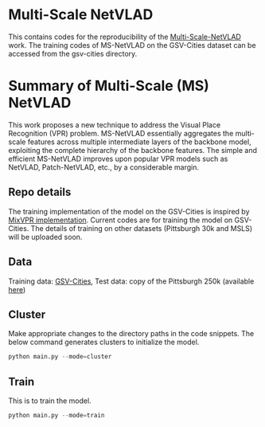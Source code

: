 # Multi-Scale NetVLAD
This contains codes for the reproducibility of the [Multi-Scale-NetVLAD](https://ieeexplore.ieee.org/document/10605600) work. The training codes of MS-NetVLAD on the GSV-Cities dataset can be accessed from the gsv-cities directory.  
# Summary of Multi-Scale (MS) NetVLAD
This work proposes a new technique to address the Visual Place Recognition (VPR) problem. MS-NetVLAD essentially aggregates the multi-scale features across multiple intermediate layers of the backbone model, exploiting the complete hierarchy of the backbone features. The simple and efficient MS-NetVLAD improves upon popular VPR models such as NetVLAD, Patch-NetVLAD, etc., by a considerable margin.       


## Repo details
The training implementation of the model on the GSV-Cities is inspired by [MixVPR implementation](https://github.com/amaralibey/MixVPR).
Current codes are for training the model on GSV-Cities. The details of training on other datasets (Pittsburgh 30k and MSLS) will be uploaded soon. 

## Data
Training data: [GSV-Cities](https://github.com/amaralibey/gsv-cities?tab=readme-ov-file), 
Test data: copy of the Pittsburgh 250k (available [here](https://github.com/Relja/netvlad/issues/42))

## Cluster
Make appropriate changes to the directory paths in the code snippets. 
The below command generates clusters to initialize the model. 
```python
python main.py --mode=cluster
```
## Train
This is to train the model. 
```python
python main.py --mode=train 
```

